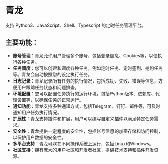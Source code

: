 # 青龙

支持 Python3、JavaScript、Shell、Typescript 的定时任务管理平台。

## 主要功能：

- **账号管理**：青龙允许用户管理多个账号，包括登录信息、Cookies等，以便执行各种任务。
- **任务调度**：您可以创建和调度各种任务，例如定时任务、定时签到、抢购任务等。青龙会自动按照您的设定执行任务。
- **日志记录**：青龙记录所有任务的执行情况，包括成功、失败、错误等信息，方便用户跟踪任务状态和问题排查。
- **环境配置**：您可以配置任务执行的运行环境，包括Python版本、依赖库、代理设置等，以确保任务的正常运行。
- **通知功能**：青龙支持多种通知方式，包括Telegram、钉钉、邮件等，可及时通知用户任务执行情况。
- **扩展性**：青龙支持插件和扩展，用户可以编写自定义插件以满足特定任务需求。
- **安全性**：青龙提供一定程度的安全性，包括账号信息的加密存储和访问控制，以保护用户数据的安全性。
- **多平台支持**：青龙可以在不同操作系统上运行，包括Linux和Windows。
- **社区支持**：拥有庞大的用户社区和开发者社区，提供技术支持和插件开发资源。